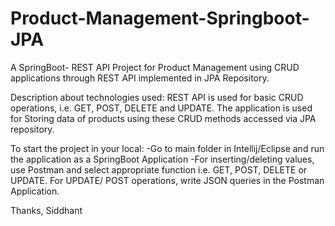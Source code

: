 # Product-Management-Springboot-JPA
A SpringBoot- REST API Project for Product Management using CRUD applications through REST API implemented in JPA Repository.

Description about technologies used:
REST API is used for basic CRUD operations, i.e. GET, POST, DELETE and UPDATE.
The application is used for Storing data of products using these CRUD methods accessed via JPA repository.

To start the project in your local:
-Go to main folder in Intellij/Eclipse and run the application as a SpringBoot Application
-For inserting/deleting values, use Postman and select appropriate function i.e. GET, POST, DELETE or UPDATE. For UPDATE/ POST operations, write JSON queries in the Postman Application.

Thanks,
Siddhant
